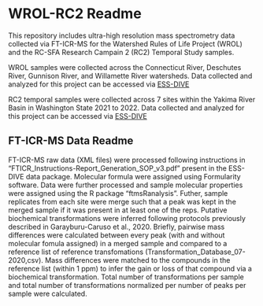 # WROL-RC2 Readme

This repository includes ultra-high resolution mass spectrometry data collected via FT-ICR-MS for the Watershed Rules of Life Project (WROL) and the RC-SFA Research Campain 2 (RC2) Temporal Study samples. 

WROL samples were collected across the Connecticut River, Deschutes River, Gunnison River, and Willamette River watersheds. Data collected and analyzed for this project can be accessed via [ESS-DIVE](https://data.ess-dive.lbl.gov/view/doi:10.15485/1895159)

RC2 temporal samples were collected across 7 sites within the Yakima River Basin in Washington State 2021 to 2022. Data collected and analyzed for this project can be accessed via [ESS-DIVE](https://data.ess-dive.lbl.gov/view/doi:10.15485/1898912)

## FT-ICR-MS Data Readme
FT-ICR-MS raw data (XML files) were processed following instructions in “FTICR_Instructions-Report_Generation_SOP_v3.pdf” present in the ESS-DIVE data package. Molecular formula were assigned using Formularity software. Data were further processed and sample molecular properties were assigned using the R package “ftmsRanalysis”. Futher, sample replicates from each site were merge such that a peak was kept in the merged sample if it was present in at least one of the reps. Putative biochemical transformations were inferred following protocols previously described in Garayburu-Caruso et al., 2020. Briefly, pairwise mass differences were calculated between every peak (with and without molecular fomula assigned) in a merged sample and compared to a reference list of reference transfomations (Transformation_Database_07-2020,csv). Mass differences were matched to the compounds in the reference list (within 1 ppm) to infer the gain or loss of that compound via a biochemical transformation. 
Total number of transformations per sample and total number of transformations normalized per number of peaks per sample were calculated. 
